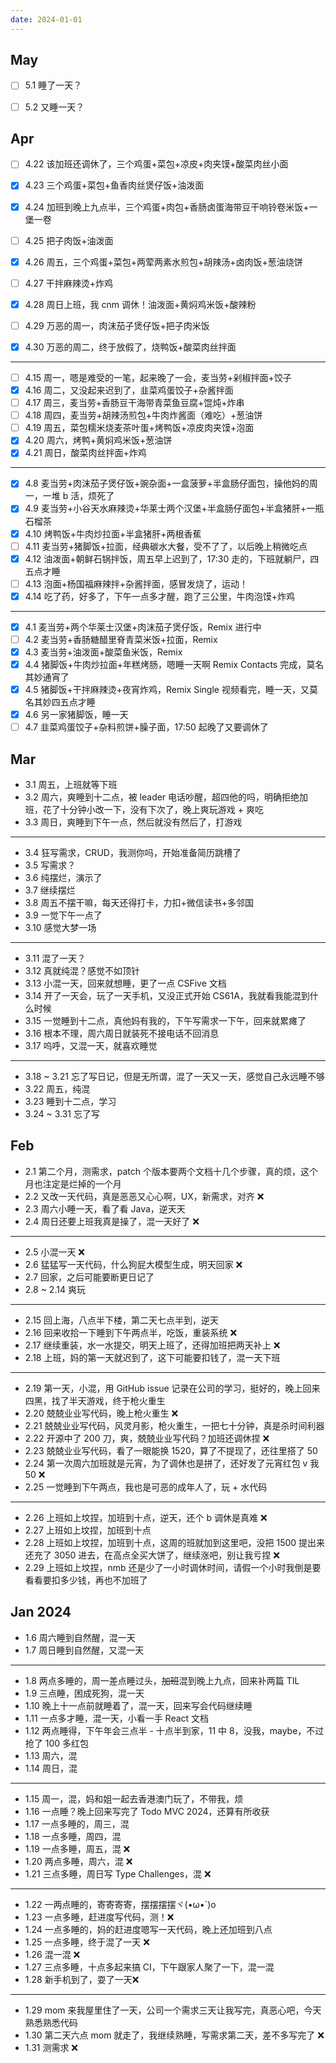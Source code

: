 ```yaml
---
date: 2024-01-01
---
```


## May

- [ ] 5.1 睡了一天？
- [ ] 5.2 又睡一天？



## Apr

- [ ] 4.22 该加班还调休了，三个鸡蛋+菜包+凉皮+肉夹馍+酸菜肉丝小面
- [x] 4.23 三个鸡蛋+菜包+鱼香肉丝煲仔饭+油泼面
- [x] 4.24 加班到晚上九点半，三个鸡蛋+肉包+香肠卤蛋海带豆干响铃卷米饭+一堡一卷
- [ ] 4.25 把子肉饭+油泼面
- [x] 4.26 周五，三个鸡蛋+菜包+两荤两素水煎包+胡辣汤+卤肉饭+葱油烧饼
- [ ] 4.27 干拌麻辣烫+炸鸡
- [x] 4.28 周日上班，我 cnm 调休！油泼面+黄焖鸡米饭+酸辣粉

- [ ] 4.29 万恶的周一，肉沫茄子煲仔饭+把子肉米饭
- [x] 4.30 万恶的周二，终于放假了，烧鸭饭+酸菜肉丝拌面

---

- [ ] 4.15 周一，嗯是难受的一笔，起来晚了一会，麦当劳+剁椒拌面+饺子
- [x] 4.16 周二，又没起来迟到了，韭菜鸡蛋饺子+杂酱拌面
- [ ] 4.17 周三，麦当劳+香肠豆干海带青菜鱼豆腐+馄炖+炸串
- [ ] 4.18 周四，麦当劳+胡辣汤煎包+牛肉炸酱面（难吃）+葱油饼
- [ ] 4.19 周五，菜包糯米烧麦茶叶蛋+烤鸭饭+凉皮肉夹馍+泡面
- [x] 4.20 周六，烤鸭+黄焖鸡米饭+葱油饼
- [x] 4.21 周日，酸菜肉丝拌面+炸鸡

--- 

- [x] 4.8 麦当劳+肉沫茄子煲仔饭+豌杂面+一盒菠萝+半盒肠仔面包，操他妈的周一，一堆 b 活，烦死了
- [x] 4.9 麦当劳+小谷天水麻辣烫+华莱士两个汉堡+半盒肠仔面包+半盒猪肝+一瓶石榴茶
- [x] 4.10 烤鸭饭+牛肉炒拉面+半盒猪肝+两根香蕉
- [ ] 4.11 麦当劳+猪脚饭+拉面，经典碳水大餐，受不了了，以后晚上稍微吃点
- [x] 4.12 油泼面+朝鲜石锅拌饭，周五早上迟到了，17:30 走的，下班就躺尸，四五点才睡
- [ ] 4.13 泡面+杨国福麻辣拌+杂酱拌面，感冒发烧了，运动！
- [x] 4.14 吃了药，好多了，下午一点多才醒，跑了三公里，牛肉泡馍+炸鸡

--- 

- [x] 4.1 麦当劳+两个华莱士汉堡+肉沫茄子煲仔饭，Remix 进行中
- [ ] 4.2 麦当劳+香肠糖醋里脊青菜米饭+拉面，Remix
- [x] 4.3 麦当劳+油泼面+酸菜鱼米饭，Remix
- [x] 4.4 猪脚饭+牛肉炒拉面+年糕烤肠，嗯睡一天啊 Remix Contacts 完成，莫名其妙通宵了
- [x] 4.5 猪脚饭+干拌麻辣烫+夜宵炸鸡，Remix Single 视频看完，睡一天，又莫名其妙四五点才睡
- [x] 4.6 另一家猪脚饭，睡一天
- [ ] 4.7 韭菜鸡蛋饺子+杂料煎饼+臊子面，17:50 起晚了又要调休了

## Mar

- 3.1 周五，上班就等下班
- 3.2 周六，爽睡到十二点，被 leader 电话吵醒，超四他的吗，明确拒绝加班，花了十分钟小改一下，没有下次了，晚上爽玩游戏 + 爽吃
- 3.3 周日，爽睡到下午一点，然后就没有然后了，打游戏

---

- 3.4 狂写需求，CRUD，我测你吗，开始准备简历跳槽了
- 3.5 写需求？
- 3.6 纯摆烂，演示了
- 3.7 继续摆烂
- 3.8 周五不摆干嘛，每天还得打卡，力扣+微信读书+多邻国
- 3.9 一觉下午一点了
- 3.10 感觉大梦一场

---

- 3.11 混了一天？
- 3.12 真就纯混？感觉不如顶针
- 3.13 小混一天，回来就想睡，更了一点 CSFive 文档
- 3.14 开了一天会，玩了一天手机，又没正式开始 CS61A，我就看我能混到什么时候
- 3.15 一觉睡到十二点，真他妈有我的，下午写需求一下午，回来就累瘫了
- 3.16 根本不理，周六周日就装死不接电话不回消息
- 3.17 呜呼，又混一天，就喜欢睡觉

---

- 3.18 ~ 3.21 忘了写日记，但是无所谓，混了一天又一天，感觉自己永远睡不够
- 3.22 周五，纯混
- 3.23 睡到十二点，学习
- 3.24 ~ 3.31 忘了写

## Feb

- 2.1 第二个月，测需求，patch 个版本要两个文档十几个步骤，真的烦，这个月也注定是烂掉的一个月
- 2.2 又改一天代码，真是恶恶又心心啊，UX，新需求，对齐 ❌
- 2.3 周六小睡一天，看了看 Java，逆天天
- 2.4 周日还要上班我真是操了，混一天好了 ❌

---

- 2.5 小混一天 ❌
- 2.6 猛猛写一天代码，什么狗屁大模型生成，明天回家 ❌
- 2.7 回家，之后可能要断更日记了
- 2.8 ~ 2.14 爽玩

---

- 2.15 回上海，八点半下楼，第二天七点半到，逆天
- 2.16 回来收拾一下睡到下午两点半，吃饭，重装系统 ❌
- 2.17 继续重装，水一水提交，明天上班了，还得加班把两天补上 ❌
- 2.18 上班，妈的第一天就迟到了，这下可能要扣钱了，混一天下班

---

- 2.19 第一天，小混，用 GitHub issue 记录在公司的学习，挺好的，晚上回来四黑，找了半天游戏，终于枪火重生
- 2.20 兢兢业业写代码，晚上枪火重生 ❌
- 2.21 兢兢业业写代码，风灵月影，枪火重生，一把七十分钟，真是杀时间利器
- 2.22 开源中了 200 刀，爽，兢兢业业写代码？加班还调休捏 ❌
- 2.23 兢兢业业写代码，看了一眼能换 1520，算了不提现了，还往里搭了 50
- 2.24 第一次周六加班就是元宵，为了调休也是拼了，还好发了元宵红包 v 我50 ❌
- 2.25 一觉睡到下午两点，我也是可恶的成年人了，玩 + 水代码

---

- 2.26 上班如上坟捏，加班到十点，逆天，还个 b 调休是真难 ❌
- 2.27 上班如上坟捏，加班到十点
- 2.28 上班如上坟捏，加班到十点，这周的班就加到这里吧，没把 1500 提出来还充了 3050 进去，在高点全买大饼了，继续涨吧，别让我亏捏 ❌
- 2.29 上班如上坟捏，nmb 还是少了一小时调休时间，请假一个小时我倒是要看看要扣多少钱，再也不加班了

## Jan 2024

- 1.6 周六睡到自然醒，混一天
- 1.7 周日睡到自然醒，又混一天

---

- 1.8 两点多睡的，周一差点睡过头，~~加班~~混到晚上九点，回来补两篇 TIL
- 1.9 三点睡，困成死狗，混一天
- 1.10 晚上十一点前就睡着了，混一天，回来写会代码继续睡
- 1.11 一点多才睡，混一天，小看一手 React 文档
- 1.12 两点睡得，下午年会三点半 - 十点半到家，11 中 8，没我，maybe，不过抢了 100 多红包
- 1.13 周六，混
- 1.14 周日，混

---

- 1.15 周一，混，妈和姐一起去香港澳门玩了，不带我，烦
- 1.16 一点睡？晚上回来写完了 Todo MVC 2024，还算有所收获
- 1.17 一点多睡的，周三，混
- 1.18 一点多睡，周四，混
- 1.19 一点多睡，周五，混 ❌
- 1.20 两点多睡，周六，混 ❌
- 1.21 三点多睡，周日写 Type Challenges，混 ❌

---

- 1.22 一两点睡的，寄寄寄寄，摆摆摆摆ヾ(•ω•\`)o
- 1.23 一点多睡，赶进度写代码，测！❌
- 1.24 一点多睡的，妈的赶进度嗯写一天代码，晚上还加班到八点
- 1.25 一点多睡，终于混了一天 ❌
- 1.26 混一混 ❌
- 1.27 三点多睡，十点多起来搞 CI，下午跟家人聚了一下，混一混
- 1.28 新手机到了，耍了一天❌

---

- 1.29 mom 来我屋里住了一天，公司一个需求三天让我写完，真恶心吧，今天熟悉熟悉代码
- 1.30 第二天六点 mom 就走了，我继续熟睡，写需求第二天，差不多写完了 ❌
- 1.31 测需求 ❌


